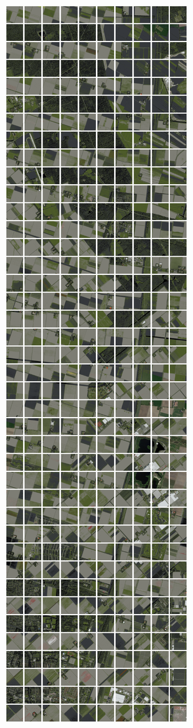 <html>
<div>
<img src="https://github.com/HakkaTjakka/NL_TILE_MAP/blob/main/18/633/-1059/r.6330.-10590.png" height="44" width="44">
<img src="https://github.com/HakkaTjakka/NL_TILE_MAP/blob/main/18/633/-1059/r.6331.-10590.png" height="44" width="44">
<img src="https://github.com/HakkaTjakka/NL_TILE_MAP/blob/main/18/633/-1059/r.6332.-10590.png" height="44" width="44">
<img src="https://github.com/HakkaTjakka/NL_TILE_MAP/blob/main/18/633/-1059/r.6333.-10590.png" height="44" width="44">
<img src="https://github.com/HakkaTjakka/NL_TILE_MAP/blob/main/18/633/-1059/r.6334.-10590.png" height="44" width="44">
<img src="https://github.com/HakkaTjakka/NL_TILE_MAP/blob/main/18/633/-1059/r.6335.-10590.png" height="44" width="44">
<img src="https://github.com/HakkaTjakka/NL_TILE_MAP/blob/main/18/633/-1059/r.6336.-10590.png" height="44" width="44">
<img src="https://github.com/HakkaTjakka/NL_TILE_MAP/blob/main/18/633/-1059/r.6337.-10590.png" height="44" width="44">
<img src="https://github.com/HakkaTjakka/NL_TILE_MAP/blob/main/18/633/-1059/r.6338.-10590.png" height="44" width="44">
<img src="https://github.com/HakkaTjakka/NL_TILE_MAP/blob/main/18/633/-1059/r.6339.-10590.png" height="44" width="44">
<img src="https://github.com/HakkaTjakka/NL_TILE_MAP/blob/main/18/634/-1059/r.6340.-10590.png" height="44" width="44">
<img src="https://github.com/HakkaTjakka/NL_TILE_MAP/blob/main/18/634/-1059/r.6341.-10590.png" height="44" width="44">
<img src="https://github.com/HakkaTjakka/NL_TILE_MAP/blob/main/18/634/-1059/r.6342.-10590.png" height="44" width="44">
<img src="https://github.com/HakkaTjakka/NL_TILE_MAP/blob/main/18/634/-1059/r.6343.-10590.png" height="44" width="44">
<img src="https://github.com/HakkaTjakka/NL_TILE_MAP/blob/main/18/634/-1059/r.6344.-10590.png" height="44" width="44">
<img src="https://github.com/HakkaTjakka/NL_TILE_MAP/blob/main/18/634/-1059/r.6345.-10590.png" height="44" width="44">
<img src="https://github.com/HakkaTjakka/NL_TILE_MAP/blob/main/18/634/-1059/r.6346.-10590.png" height="44" width="44">
<img src="https://github.com/HakkaTjakka/NL_TILE_MAP/blob/main/18/634/-1059/r.6347.-10590.png" height="44" width="44">
<img src="https://github.com/HakkaTjakka/NL_TILE_MAP/blob/main/18/634/-1059/r.6348.-10590.png" height="44" width="44">
<img src="https://github.com/HakkaTjakka/NL_TILE_MAP/blob/main/18/634/-1059/r.6349.-10590.png" height="44" width="44">
<br>
<img src="https://github.com/HakkaTjakka/NL_TILE_MAP/blob/main/18/633/-1059/r.6330.-10589.png" height="44" width="44">
<img src="https://github.com/HakkaTjakka/NL_TILE_MAP/blob/main/18/633/-1059/r.6331.-10589.png" height="44" width="44">
<img src="https://github.com/HakkaTjakka/NL_TILE_MAP/blob/main/18/633/-1059/r.6332.-10589.png" height="44" width="44">
<img src="https://github.com/HakkaTjakka/NL_TILE_MAP/blob/main/18/633/-1059/r.6333.-10589.png" height="44" width="44">
<img src="https://github.com/HakkaTjakka/NL_TILE_MAP/blob/main/18/633/-1059/r.6334.-10589.png" height="44" width="44">
<img src="https://github.com/HakkaTjakka/NL_TILE_MAP/blob/main/18/633/-1059/r.6335.-10589.png" height="44" width="44">
<img src="https://github.com/HakkaTjakka/NL_TILE_MAP/blob/main/18/633/-1059/r.6336.-10589.png" height="44" width="44">
<img src="https://github.com/HakkaTjakka/NL_TILE_MAP/blob/main/18/633/-1059/r.6337.-10589.png" height="44" width="44">
<img src="https://github.com/HakkaTjakka/NL_TILE_MAP/blob/main/18/633/-1059/r.6338.-10589.png" height="44" width="44">
<img src="https://github.com/HakkaTjakka/NL_TILE_MAP/blob/main/18/633/-1059/r.6339.-10589.png" height="44" width="44">
<img src="https://github.com/HakkaTjakka/NL_TILE_MAP/blob/main/18/634/-1059/r.6340.-10589.png" height="44" width="44">
<img src="https://github.com/HakkaTjakka/NL_TILE_MAP/blob/main/18/634/-1059/r.6341.-10589.png" height="44" width="44">
<img src="https://github.com/HakkaTjakka/NL_TILE_MAP/blob/main/18/634/-1059/r.6342.-10589.png" height="44" width="44">
<img src="https://github.com/HakkaTjakka/NL_TILE_MAP/blob/main/18/634/-1059/r.6343.-10589.png" height="44" width="44">
<img src="https://github.com/HakkaTjakka/NL_TILE_MAP/blob/main/18/634/-1059/r.6344.-10589.png" height="44" width="44">
<img src="https://github.com/HakkaTjakka/NL_TILE_MAP/blob/main/18/634/-1059/r.6345.-10589.png" height="44" width="44">
<img src="https://github.com/HakkaTjakka/NL_TILE_MAP/blob/main/18/634/-1059/r.6346.-10589.png" height="44" width="44">
<img src="https://github.com/HakkaTjakka/NL_TILE_MAP/blob/main/18/634/-1059/r.6347.-10589.png" height="44" width="44">
<img src="https://github.com/HakkaTjakka/NL_TILE_MAP/blob/main/18/634/-1059/r.6348.-10589.png" height="44" width="44">
<img src="https://github.com/HakkaTjakka/NL_TILE_MAP/blob/main/18/634/-1059/r.6349.-10589.png" height="44" width="44">
<br>
<img src="https://github.com/HakkaTjakka/NL_TILE_MAP/blob/main/18/633/-1059/r.6330.-10588.png" height="44" width="44">
<img src="https://github.com/HakkaTjakka/NL_TILE_MAP/blob/main/18/633/-1059/r.6331.-10588.png" height="44" width="44">
<img src="https://github.com/HakkaTjakka/NL_TILE_MAP/blob/main/18/633/-1059/r.6332.-10588.png" height="44" width="44">
<img src="https://github.com/HakkaTjakka/NL_TILE_MAP/blob/main/18/633/-1059/r.6333.-10588.png" height="44" width="44">
<img src="https://github.com/HakkaTjakka/NL_TILE_MAP/blob/main/18/633/-1059/r.6334.-10588.png" height="44" width="44">
<img src="https://github.com/HakkaTjakka/NL_TILE_MAP/blob/main/18/633/-1059/r.6335.-10588.png" height="44" width="44">
<img src="https://github.com/HakkaTjakka/NL_TILE_MAP/blob/main/18/633/-1059/r.6336.-10588.png" height="44" width="44">
<img src="https://github.com/HakkaTjakka/NL_TILE_MAP/blob/main/18/633/-1059/r.6337.-10588.png" height="44" width="44">
<img src="https://github.com/HakkaTjakka/NL_TILE_MAP/blob/main/18/633/-1059/r.6338.-10588.png" height="44" width="44">
<img src="https://github.com/HakkaTjakka/NL_TILE_MAP/blob/main/18/633/-1059/r.6339.-10588.png" height="44" width="44">
<img src="https://github.com/HakkaTjakka/NL_TILE_MAP/blob/main/18/634/-1059/r.6340.-10588.png" height="44" width="44">
<img src="https://github.com/HakkaTjakka/NL_TILE_MAP/blob/main/18/634/-1059/r.6341.-10588.png" height="44" width="44">
<img src="https://github.com/HakkaTjakka/NL_TILE_MAP/blob/main/18/634/-1059/r.6342.-10588.png" height="44" width="44">
<img src="https://github.com/HakkaTjakka/NL_TILE_MAP/blob/main/18/634/-1059/r.6343.-10588.png" height="44" width="44">
<img src="https://github.com/HakkaTjakka/NL_TILE_MAP/blob/main/18/634/-1059/r.6344.-10588.png" height="44" width="44">
<img src="https://github.com/HakkaTjakka/NL_TILE_MAP/blob/main/18/634/-1059/r.6345.-10588.png" height="44" width="44">
<img src="https://github.com/HakkaTjakka/NL_TILE_MAP/blob/main/18/634/-1059/r.6346.-10588.png" height="44" width="44">
<img src="https://github.com/HakkaTjakka/NL_TILE_MAP/blob/main/18/634/-1059/r.6347.-10588.png" height="44" width="44">
<img src="https://github.com/HakkaTjakka/NL_TILE_MAP/blob/main/18/634/-1059/r.6348.-10588.png" height="44" width="44">
<img src="https://github.com/HakkaTjakka/NL_TILE_MAP/blob/main/18/634/-1059/r.6349.-10588.png" height="44" width="44">
<br>
<img src="https://github.com/HakkaTjakka/NL_TILE_MAP/blob/main/18/633/-1059/r.6330.-10587.png" height="44" width="44">
<img src="https://github.com/HakkaTjakka/NL_TILE_MAP/blob/main/18/633/-1059/r.6331.-10587.png" height="44" width="44">
<img src="https://github.com/HakkaTjakka/NL_TILE_MAP/blob/main/18/633/-1059/r.6332.-10587.png" height="44" width="44">
<img src="https://github.com/HakkaTjakka/NL_TILE_MAP/blob/main/18/633/-1059/r.6333.-10587.png" height="44" width="44">
<img src="https://github.com/HakkaTjakka/NL_TILE_MAP/blob/main/18/633/-1059/r.6334.-10587.png" height="44" width="44">
<img src="https://github.com/HakkaTjakka/NL_TILE_MAP/blob/main/18/633/-1059/r.6335.-10587.png" height="44" width="44">
<img src="https://github.com/HakkaTjakka/NL_TILE_MAP/blob/main/18/633/-1059/r.6336.-10587.png" height="44" width="44">
<img src="https://github.com/HakkaTjakka/NL_TILE_MAP/blob/main/18/633/-1059/r.6337.-10587.png" height="44" width="44">
<img src="https://github.com/HakkaTjakka/NL_TILE_MAP/blob/main/18/633/-1059/r.6338.-10587.png" height="44" width="44">
<img src="https://github.com/HakkaTjakka/NL_TILE_MAP/blob/main/18/633/-1059/r.6339.-10587.png" height="44" width="44">
<img src="https://github.com/HakkaTjakka/NL_TILE_MAP/blob/main/18/634/-1059/r.6340.-10587.png" height="44" width="44">
<img src="https://github.com/HakkaTjakka/NL_TILE_MAP/blob/main/18/634/-1059/r.6341.-10587.png" height="44" width="44">
<img src="https://github.com/HakkaTjakka/NL_TILE_MAP/blob/main/18/634/-1059/r.6342.-10587.png" height="44" width="44">
<img src="https://github.com/HakkaTjakka/NL_TILE_MAP/blob/main/18/634/-1059/r.6343.-10587.png" height="44" width="44">
<img src="https://github.com/HakkaTjakka/NL_TILE_MAP/blob/main/18/634/-1059/r.6344.-10587.png" height="44" width="44">
<img src="https://github.com/HakkaTjakka/NL_TILE_MAP/blob/main/18/634/-1059/r.6345.-10587.png" height="44" width="44">
<img src="https://github.com/HakkaTjakka/NL_TILE_MAP/blob/main/18/634/-1059/r.6346.-10587.png" height="44" width="44">
<img src="https://github.com/HakkaTjakka/NL_TILE_MAP/blob/main/18/634/-1059/r.6347.-10587.png" height="44" width="44">
<img src="https://github.com/HakkaTjakka/NL_TILE_MAP/blob/main/18/634/-1059/r.6348.-10587.png" height="44" width="44">
<img src="https://github.com/HakkaTjakka/NL_TILE_MAP/blob/main/18/634/-1059/r.6349.-10587.png" height="44" width="44">
<br>
<img src="https://github.com/HakkaTjakka/NL_TILE_MAP/blob/main/18/633/-1059/r.6330.-10586.png" height="44" width="44">
<img src="https://github.com/HakkaTjakka/NL_TILE_MAP/blob/main/18/633/-1059/r.6331.-10586.png" height="44" width="44">
<img src="https://github.com/HakkaTjakka/NL_TILE_MAP/blob/main/18/633/-1059/r.6332.-10586.png" height="44" width="44">
<img src="https://github.com/HakkaTjakka/NL_TILE_MAP/blob/main/18/633/-1059/r.6333.-10586.png" height="44" width="44">
<img src="https://github.com/HakkaTjakka/NL_TILE_MAP/blob/main/18/633/-1059/r.6334.-10586.png" height="44" width="44">
<img src="https://github.com/HakkaTjakka/NL_TILE_MAP/blob/main/18/633/-1059/r.6335.-10586.png" height="44" width="44">
<img src="https://github.com/HakkaTjakka/NL_TILE_MAP/blob/main/18/633/-1059/r.6336.-10586.png" height="44" width="44">
<img src="https://github.com/HakkaTjakka/NL_TILE_MAP/blob/main/18/633/-1059/r.6337.-10586.png" height="44" width="44">
<img src="https://github.com/HakkaTjakka/NL_TILE_MAP/blob/main/18/633/-1059/r.6338.-10586.png" height="44" width="44">
<img src="https://github.com/HakkaTjakka/NL_TILE_MAP/blob/main/18/633/-1059/r.6339.-10586.png" height="44" width="44">
<img src="https://github.com/HakkaTjakka/NL_TILE_MAP/blob/main/18/634/-1059/r.6340.-10586.png" height="44" width="44">
<img src="https://github.com/HakkaTjakka/NL_TILE_MAP/blob/main/18/634/-1059/r.6341.-10586.png" height="44" width="44">
<img src="https://github.com/HakkaTjakka/NL_TILE_MAP/blob/main/18/634/-1059/r.6342.-10586.png" height="44" width="44">
<img src="https://github.com/HakkaTjakka/NL_TILE_MAP/blob/main/18/634/-1059/r.6343.-10586.png" height="44" width="44">
<img src="https://github.com/HakkaTjakka/NL_TILE_MAP/blob/main/18/634/-1059/r.6344.-10586.png" height="44" width="44">
<img src="https://github.com/HakkaTjakka/NL_TILE_MAP/blob/main/18/634/-1059/r.6345.-10586.png" height="44" width="44">
<img src="https://github.com/HakkaTjakka/NL_TILE_MAP/blob/main/18/634/-1059/r.6346.-10586.png" height="44" width="44">
<img src="https://github.com/HakkaTjakka/NL_TILE_MAP/blob/main/18/634/-1059/r.6347.-10586.png" height="44" width="44">
<img src="https://github.com/HakkaTjakka/NL_TILE_MAP/blob/main/18/634/-1059/r.6348.-10586.png" height="44" width="44">
<img src="https://github.com/HakkaTjakka/NL_TILE_MAP/blob/main/18/634/-1059/r.6349.-10586.png" height="44" width="44">
<br>
<img src="https://github.com/HakkaTjakka/NL_TILE_MAP/blob/main/18/633/-1059/r.6330.-10585.png" height="44" width="44">
<img src="https://github.com/HakkaTjakka/NL_TILE_MAP/blob/main/18/633/-1059/r.6331.-10585.png" height="44" width="44">
<img src="https://github.com/HakkaTjakka/NL_TILE_MAP/blob/main/18/633/-1059/r.6332.-10585.png" height="44" width="44">
<img src="https://github.com/HakkaTjakka/NL_TILE_MAP/blob/main/18/633/-1059/r.6333.-10585.png" height="44" width="44">
<img src="https://github.com/HakkaTjakka/NL_TILE_MAP/blob/main/18/633/-1059/r.6334.-10585.png" height="44" width="44">
<img src="https://github.com/HakkaTjakka/NL_TILE_MAP/blob/main/18/633/-1059/r.6335.-10585.png" height="44" width="44">
<img src="https://github.com/HakkaTjakka/NL_TILE_MAP/blob/main/18/633/-1059/r.6336.-10585.png" height="44" width="44">
<img src="https://github.com/HakkaTjakka/NL_TILE_MAP/blob/main/18/633/-1059/r.6337.-10585.png" height="44" width="44">
<img src="https://github.com/HakkaTjakka/NL_TILE_MAP/blob/main/18/633/-1059/r.6338.-10585.png" height="44" width="44">
<img src="https://github.com/HakkaTjakka/NL_TILE_MAP/blob/main/18/633/-1059/r.6339.-10585.png" height="44" width="44">
<img src="https://github.com/HakkaTjakka/NL_TILE_MAP/blob/main/18/634/-1059/r.6340.-10585.png" height="44" width="44">
<img src="https://github.com/HakkaTjakka/NL_TILE_MAP/blob/main/18/634/-1059/r.6341.-10585.png" height="44" width="44">
<img src="https://github.com/HakkaTjakka/NL_TILE_MAP/blob/main/18/634/-1059/r.6342.-10585.png" height="44" width="44">
<img src="https://github.com/HakkaTjakka/NL_TILE_MAP/blob/main/18/634/-1059/r.6343.-10585.png" height="44" width="44">
<img src="https://github.com/HakkaTjakka/NL_TILE_MAP/blob/main/18/634/-1059/r.6344.-10585.png" height="44" width="44">
<img src="https://github.com/HakkaTjakka/NL_TILE_MAP/blob/main/18/634/-1059/r.6345.-10585.png" height="44" width="44">
<img src="https://github.com/HakkaTjakka/NL_TILE_MAP/blob/main/18/634/-1059/r.6346.-10585.png" height="44" width="44">
<img src="https://github.com/HakkaTjakka/NL_TILE_MAP/blob/main/18/634/-1059/r.6347.-10585.png" height="44" width="44">
<img src="https://github.com/HakkaTjakka/NL_TILE_MAP/blob/main/18/634/-1059/r.6348.-10585.png" height="44" width="44">
<img src="https://github.com/HakkaTjakka/NL_TILE_MAP/blob/main/18/634/-1059/r.6349.-10585.png" height="44" width="44">
<br>
<img src="https://github.com/HakkaTjakka/NL_TILE_MAP/blob/main/18/633/-1059/r.6330.-10584.png" height="44" width="44">
<img src="https://github.com/HakkaTjakka/NL_TILE_MAP/blob/main/18/633/-1059/r.6331.-10584.png" height="44" width="44">
<img src="https://github.com/HakkaTjakka/NL_TILE_MAP/blob/main/18/633/-1059/r.6332.-10584.png" height="44" width="44">
<img src="https://github.com/HakkaTjakka/NL_TILE_MAP/blob/main/18/633/-1059/r.6333.-10584.png" height="44" width="44">
<img src="https://github.com/HakkaTjakka/NL_TILE_MAP/blob/main/18/633/-1059/r.6334.-10584.png" height="44" width="44">
<img src="https://github.com/HakkaTjakka/NL_TILE_MAP/blob/main/18/633/-1059/r.6335.-10584.png" height="44" width="44">
<img src="https://github.com/HakkaTjakka/NL_TILE_MAP/blob/main/18/633/-1059/r.6336.-10584.png" height="44" width="44">
<img src="https://github.com/HakkaTjakka/NL_TILE_MAP/blob/main/18/633/-1059/r.6337.-10584.png" height="44" width="44">
<img src="https://github.com/HakkaTjakka/NL_TILE_MAP/blob/main/18/633/-1059/r.6338.-10584.png" height="44" width="44">
<img src="https://github.com/HakkaTjakka/NL_TILE_MAP/blob/main/18/633/-1059/r.6339.-10584.png" height="44" width="44">
<img src="https://github.com/HakkaTjakka/NL_TILE_MAP/blob/main/18/634/-1059/r.6340.-10584.png" height="44" width="44">
<img src="https://github.com/HakkaTjakka/NL_TILE_MAP/blob/main/18/634/-1059/r.6341.-10584.png" height="44" width="44">
<img src="https://github.com/HakkaTjakka/NL_TILE_MAP/blob/main/18/634/-1059/r.6342.-10584.png" height="44" width="44">
<img src="https://github.com/HakkaTjakka/NL_TILE_MAP/blob/main/18/634/-1059/r.6343.-10584.png" height="44" width="44">
<img src="https://github.com/HakkaTjakka/NL_TILE_MAP/blob/main/18/634/-1059/r.6344.-10584.png" height="44" width="44">
<img src="https://github.com/HakkaTjakka/NL_TILE_MAP/blob/main/18/634/-1059/r.6345.-10584.png" height="44" width="44">
<img src="https://github.com/HakkaTjakka/NL_TILE_MAP/blob/main/18/634/-1059/r.6346.-10584.png" height="44" width="44">
<img src="https://github.com/HakkaTjakka/NL_TILE_MAP/blob/main/18/634/-1059/r.6347.-10584.png" height="44" width="44">
<img src="https://github.com/HakkaTjakka/NL_TILE_MAP/blob/main/18/634/-1059/r.6348.-10584.png" height="44" width="44">
<img src="https://github.com/HakkaTjakka/NL_TILE_MAP/blob/main/18/634/-1059/r.6349.-10584.png" height="44" width="44">
<br>
<img src="https://github.com/HakkaTjakka/NL_TILE_MAP/blob/main/18/633/-1059/r.6330.-10583.png" height="44" width="44">
<img src="https://github.com/HakkaTjakka/NL_TILE_MAP/blob/main/18/633/-1059/r.6331.-10583.png" height="44" width="44">
<img src="https://github.com/HakkaTjakka/NL_TILE_MAP/blob/main/18/633/-1059/r.6332.-10583.png" height="44" width="44">
<img src="https://github.com/HakkaTjakka/NL_TILE_MAP/blob/main/18/633/-1059/r.6333.-10583.png" height="44" width="44">
<img src="https://github.com/HakkaTjakka/NL_TILE_MAP/blob/main/18/633/-1059/r.6334.-10583.png" height="44" width="44">
<img src="https://github.com/HakkaTjakka/NL_TILE_MAP/blob/main/18/633/-1059/r.6335.-10583.png" height="44" width="44">
<img src="https://github.com/HakkaTjakka/NL_TILE_MAP/blob/main/18/633/-1059/r.6336.-10583.png" height="44" width="44">
<img src="https://github.com/HakkaTjakka/NL_TILE_MAP/blob/main/18/633/-1059/r.6337.-10583.png" height="44" width="44">
<img src="https://github.com/HakkaTjakka/NL_TILE_MAP/blob/main/18/633/-1059/r.6338.-10583.png" height="44" width="44">
<img src="https://github.com/HakkaTjakka/NL_TILE_MAP/blob/main/18/633/-1059/r.6339.-10583.png" height="44" width="44">
<img src="https://github.com/HakkaTjakka/NL_TILE_MAP/blob/main/18/634/-1059/r.6340.-10583.png" height="44" width="44">
<img src="https://github.com/HakkaTjakka/NL_TILE_MAP/blob/main/18/634/-1059/r.6341.-10583.png" height="44" width="44">
<img src="https://github.com/HakkaTjakka/NL_TILE_MAP/blob/main/18/634/-1059/r.6342.-10583.png" height="44" width="44">
<img src="https://github.com/HakkaTjakka/NL_TILE_MAP/blob/main/18/634/-1059/r.6343.-10583.png" height="44" width="44">
<img src="https://github.com/HakkaTjakka/NL_TILE_MAP/blob/main/18/634/-1059/r.6344.-10583.png" height="44" width="44">
<img src="https://github.com/HakkaTjakka/NL_TILE_MAP/blob/main/18/634/-1059/r.6345.-10583.png" height="44" width="44">
<img src="https://github.com/HakkaTjakka/NL_TILE_MAP/blob/main/18/634/-1059/r.6346.-10583.png" height="44" width="44">
<img src="https://github.com/HakkaTjakka/NL_TILE_MAP/blob/main/18/634/-1059/r.6347.-10583.png" height="44" width="44">
<img src="https://github.com/HakkaTjakka/NL_TILE_MAP/blob/main/18/634/-1059/r.6348.-10583.png" height="44" width="44">
<img src="https://github.com/HakkaTjakka/NL_TILE_MAP/blob/main/18/634/-1059/r.6349.-10583.png" height="44" width="44">
<br>
<img src="https://github.com/HakkaTjakka/NL_TILE_MAP/blob/main/18/633/-1059/r.6330.-10582.png" height="44" width="44">
<img src="https://github.com/HakkaTjakka/NL_TILE_MAP/blob/main/18/633/-1059/r.6331.-10582.png" height="44" width="44">
<img src="https://github.com/HakkaTjakka/NL_TILE_MAP/blob/main/18/633/-1059/r.6332.-10582.png" height="44" width="44">
<img src="https://github.com/HakkaTjakka/NL_TILE_MAP/blob/main/18/633/-1059/r.6333.-10582.png" height="44" width="44">
<img src="https://github.com/HakkaTjakka/NL_TILE_MAP/blob/main/18/633/-1059/r.6334.-10582.png" height="44" width="44">
<img src="https://github.com/HakkaTjakka/NL_TILE_MAP/blob/main/18/633/-1059/r.6335.-10582.png" height="44" width="44">
<img src="https://github.com/HakkaTjakka/NL_TILE_MAP/blob/main/18/633/-1059/r.6336.-10582.png" height="44" width="44">
<img src="https://github.com/HakkaTjakka/NL_TILE_MAP/blob/main/18/633/-1059/r.6337.-10582.png" height="44" width="44">
<img src="https://github.com/HakkaTjakka/NL_TILE_MAP/blob/main/18/633/-1059/r.6338.-10582.png" height="44" width="44">
<img src="https://github.com/HakkaTjakka/NL_TILE_MAP/blob/main/18/633/-1059/r.6339.-10582.png" height="44" width="44">
<img src="https://github.com/HakkaTjakka/NL_TILE_MAP/blob/main/18/634/-1059/r.6340.-10582.png" height="44" width="44">
<img src="https://github.com/HakkaTjakka/NL_TILE_MAP/blob/main/18/634/-1059/r.6341.-10582.png" height="44" width="44">
<img src="https://github.com/HakkaTjakka/NL_TILE_MAP/blob/main/18/634/-1059/r.6342.-10582.png" height="44" width="44">
<img src="https://github.com/HakkaTjakka/NL_TILE_MAP/blob/main/18/634/-1059/r.6343.-10582.png" height="44" width="44">
<img src="https://github.com/HakkaTjakka/NL_TILE_MAP/blob/main/18/634/-1059/r.6344.-10582.png" height="44" width="44">
<img src="https://github.com/HakkaTjakka/NL_TILE_MAP/blob/main/18/634/-1059/r.6345.-10582.png" height="44" width="44">
<img src="https://github.com/HakkaTjakka/NL_TILE_MAP/blob/main/18/634/-1059/r.6346.-10582.png" height="44" width="44">
<img src="https://github.com/HakkaTjakka/NL_TILE_MAP/blob/main/18/634/-1059/r.6347.-10582.png" height="44" width="44">
<img src="https://github.com/HakkaTjakka/NL_TILE_MAP/blob/main/18/634/-1059/r.6348.-10582.png" height="44" width="44">
<img src="https://github.com/HakkaTjakka/NL_TILE_MAP/blob/main/18/634/-1059/r.6349.-10582.png" height="44" width="44">
<br>
<img src="https://github.com/HakkaTjakka/NL_TILE_MAP/blob/main/18/633/-1059/r.6330.-10581.png" height="44" width="44">
<img src="https://github.com/HakkaTjakka/NL_TILE_MAP/blob/main/18/633/-1059/r.6331.-10581.png" height="44" width="44">
<img src="https://github.com/HakkaTjakka/NL_TILE_MAP/blob/main/18/633/-1059/r.6332.-10581.png" height="44" width="44">
<img src="https://github.com/HakkaTjakka/NL_TILE_MAP/blob/main/18/633/-1059/r.6333.-10581.png" height="44" width="44">
<img src="https://github.com/HakkaTjakka/NL_TILE_MAP/blob/main/18/633/-1059/r.6334.-10581.png" height="44" width="44">
<img src="https://github.com/HakkaTjakka/NL_TILE_MAP/blob/main/18/633/-1059/r.6335.-10581.png" height="44" width="44">
<img src="https://github.com/HakkaTjakka/NL_TILE_MAP/blob/main/18/633/-1059/r.6336.-10581.png" height="44" width="44">
<img src="https://github.com/HakkaTjakka/NL_TILE_MAP/blob/main/18/633/-1059/r.6337.-10581.png" height="44" width="44">
<img src="https://github.com/HakkaTjakka/NL_TILE_MAP/blob/main/18/633/-1059/r.6338.-10581.png" height="44" width="44">
<img src="https://github.com/HakkaTjakka/NL_TILE_MAP/blob/main/18/633/-1059/r.6339.-10581.png" height="44" width="44">
<img src="https://github.com/HakkaTjakka/NL_TILE_MAP/blob/main/18/634/-1059/r.6340.-10581.png" height="44" width="44">
<img src="https://github.com/HakkaTjakka/NL_TILE_MAP/blob/main/18/634/-1059/r.6341.-10581.png" height="44" width="44">
<img src="https://github.com/HakkaTjakka/NL_TILE_MAP/blob/main/18/634/-1059/r.6342.-10581.png" height="44" width="44">
<img src="https://github.com/HakkaTjakka/NL_TILE_MAP/blob/main/18/634/-1059/r.6343.-10581.png" height="44" width="44">
<img src="https://github.com/HakkaTjakka/NL_TILE_MAP/blob/main/18/634/-1059/r.6344.-10581.png" height="44" width="44">
<img src="https://github.com/HakkaTjakka/NL_TILE_MAP/blob/main/18/634/-1059/r.6345.-10581.png" height="44" width="44">
<img src="https://github.com/HakkaTjakka/NL_TILE_MAP/blob/main/18/634/-1059/r.6346.-10581.png" height="44" width="44">
<img src="https://github.com/HakkaTjakka/NL_TILE_MAP/blob/main/18/634/-1059/r.6347.-10581.png" height="44" width="44">
<img src="https://github.com/HakkaTjakka/NL_TILE_MAP/blob/main/18/634/-1059/r.6348.-10581.png" height="44" width="44">
<img src="https://github.com/HakkaTjakka/NL_TILE_MAP/blob/main/18/634/-1059/r.6349.-10581.png" height="44" width="44">
<br>
<img src="https://github.com/HakkaTjakka/NL_TILE_MAP/blob/main/18/633/-1058/r.6330.-10580.png" height="44" width="44">
<img src="https://github.com/HakkaTjakka/NL_TILE_MAP/blob/main/18/633/-1058/r.6331.-10580.png" height="44" width="44">
<img src="https://github.com/HakkaTjakka/NL_TILE_MAP/blob/main/18/633/-1058/r.6332.-10580.png" height="44" width="44">
<img src="https://github.com/HakkaTjakka/NL_TILE_MAP/blob/main/18/633/-1058/r.6333.-10580.png" height="44" width="44">
<img src="https://github.com/HakkaTjakka/NL_TILE_MAP/blob/main/18/633/-1058/r.6334.-10580.png" height="44" width="44">
<img src="https://github.com/HakkaTjakka/NL_TILE_MAP/blob/main/18/633/-1058/r.6335.-10580.png" height="44" width="44">
<img src="https://github.com/HakkaTjakka/NL_TILE_MAP/blob/main/18/633/-1058/r.6336.-10580.png" height="44" width="44">
<img src="https://github.com/HakkaTjakka/NL_TILE_MAP/blob/main/18/633/-1058/r.6337.-10580.png" height="44" width="44">
<img src="https://github.com/HakkaTjakka/NL_TILE_MAP/blob/main/18/633/-1058/r.6338.-10580.png" height="44" width="44">
<img src="https://github.com/HakkaTjakka/NL_TILE_MAP/blob/main/18/633/-1058/r.6339.-10580.png" height="44" width="44">
<img src="https://github.com/HakkaTjakka/NL_TILE_MAP/blob/main/18/634/-1058/r.6340.-10580.png" height="44" width="44">
<img src="https://github.com/HakkaTjakka/NL_TILE_MAP/blob/main/18/634/-1058/r.6341.-10580.png" height="44" width="44">
<img src="https://github.com/HakkaTjakka/NL_TILE_MAP/blob/main/18/634/-1058/r.6342.-10580.png" height="44" width="44">
<img src="https://github.com/HakkaTjakka/NL_TILE_MAP/blob/main/18/634/-1058/r.6343.-10580.png" height="44" width="44">
<img src="https://github.com/HakkaTjakka/NL_TILE_MAP/blob/main/18/634/-1058/r.6344.-10580.png" height="44" width="44">
<img src="https://github.com/HakkaTjakka/NL_TILE_MAP/blob/main/18/634/-1058/r.6345.-10580.png" height="44" width="44">
<img src="https://github.com/HakkaTjakka/NL_TILE_MAP/blob/main/18/634/-1058/r.6346.-10580.png" height="44" width="44">
<img src="https://github.com/HakkaTjakka/NL_TILE_MAP/blob/main/18/634/-1058/r.6347.-10580.png" height="44" width="44">
<img src="https://github.com/HakkaTjakka/NL_TILE_MAP/blob/main/18/634/-1058/r.6348.-10580.png" height="44" width="44">
<img src="https://github.com/HakkaTjakka/NL_TILE_MAP/blob/main/18/634/-1058/r.6349.-10580.png" height="44" width="44">
<br>
<img src="https://github.com/HakkaTjakka/NL_TILE_MAP/blob/main/18/633/-1058/r.6330.-10579.png" height="44" width="44">
<img src="https://github.com/HakkaTjakka/NL_TILE_MAP/blob/main/18/633/-1058/r.6331.-10579.png" height="44" width="44">
<img src="https://github.com/HakkaTjakka/NL_TILE_MAP/blob/main/18/633/-1058/r.6332.-10579.png" height="44" width="44">
<img src="https://github.com/HakkaTjakka/NL_TILE_MAP/blob/main/18/633/-1058/r.6333.-10579.png" height="44" width="44">
<img src="https://github.com/HakkaTjakka/NL_TILE_MAP/blob/main/18/633/-1058/r.6334.-10579.png" height="44" width="44">
<img src="https://github.com/HakkaTjakka/NL_TILE_MAP/blob/main/18/633/-1058/r.6335.-10579.png" height="44" width="44">
<img src="https://github.com/HakkaTjakka/NL_TILE_MAP/blob/main/18/633/-1058/r.6336.-10579.png" height="44" width="44">
<img src="https://github.com/HakkaTjakka/NL_TILE_MAP/blob/main/18/633/-1058/r.6337.-10579.png" height="44" width="44">
<img src="https://github.com/HakkaTjakka/NL_TILE_MAP/blob/main/18/633/-1058/r.6338.-10579.png" height="44" width="44">
<img src="https://github.com/HakkaTjakka/NL_TILE_MAP/blob/main/18/633/-1058/r.6339.-10579.png" height="44" width="44">
<img src="https://github.com/HakkaTjakka/NL_TILE_MAP/blob/main/18/634/-1058/r.6340.-10579.png" height="44" width="44">
<img src="https://github.com/HakkaTjakka/NL_TILE_MAP/blob/main/18/634/-1058/r.6341.-10579.png" height="44" width="44">
<img src="https://github.com/HakkaTjakka/NL_TILE_MAP/blob/main/18/634/-1058/r.6342.-10579.png" height="44" width="44">
<img src="https://github.com/HakkaTjakka/NL_TILE_MAP/blob/main/18/634/-1058/r.6343.-10579.png" height="44" width="44">
<img src="https://github.com/HakkaTjakka/NL_TILE_MAP/blob/main/18/634/-1058/r.6344.-10579.png" height="44" width="44">
<img src="https://github.com/HakkaTjakka/NL_TILE_MAP/blob/main/18/634/-1058/r.6345.-10579.png" height="44" width="44">
<img src="https://github.com/HakkaTjakka/NL_TILE_MAP/blob/main/18/634/-1058/r.6346.-10579.png" height="44" width="44">
<img src="https://github.com/HakkaTjakka/NL_TILE_MAP/blob/main/18/634/-1058/r.6347.-10579.png" height="44" width="44">
<img src="https://github.com/HakkaTjakka/NL_TILE_MAP/blob/main/18/634/-1058/r.6348.-10579.png" height="44" width="44">
<img src="https://github.com/HakkaTjakka/NL_TILE_MAP/blob/main/18/634/-1058/r.6349.-10579.png" height="44" width="44">
<br>
<img src="https://github.com/HakkaTjakka/NL_TILE_MAP/blob/main/18/633/-1058/r.6330.-10578.png" height="44" width="44">
<img src="https://github.com/HakkaTjakka/NL_TILE_MAP/blob/main/18/633/-1058/r.6331.-10578.png" height="44" width="44">
<img src="https://github.com/HakkaTjakka/NL_TILE_MAP/blob/main/18/633/-1058/r.6332.-10578.png" height="44" width="44">
<img src="https://github.com/HakkaTjakka/NL_TILE_MAP/blob/main/18/633/-1058/r.6333.-10578.png" height="44" width="44">
<img src="https://github.com/HakkaTjakka/NL_TILE_MAP/blob/main/18/633/-1058/r.6334.-10578.png" height="44" width="44">
<img src="https://github.com/HakkaTjakka/NL_TILE_MAP/blob/main/18/633/-1058/r.6335.-10578.png" height="44" width="44">
<img src="https://github.com/HakkaTjakka/NL_TILE_MAP/blob/main/18/633/-1058/r.6336.-10578.png" height="44" width="44">
<img src="https://github.com/HakkaTjakka/NL_TILE_MAP/blob/main/18/633/-1058/r.6337.-10578.png" height="44" width="44">
<img src="https://github.com/HakkaTjakka/NL_TILE_MAP/blob/main/18/633/-1058/r.6338.-10578.png" height="44" width="44">
<img src="https://github.com/HakkaTjakka/NL_TILE_MAP/blob/main/18/633/-1058/r.6339.-10578.png" height="44" width="44">
<img src="https://github.com/HakkaTjakka/NL_TILE_MAP/blob/main/18/634/-1058/r.6340.-10578.png" height="44" width="44">
<img src="https://github.com/HakkaTjakka/NL_TILE_MAP/blob/main/18/634/-1058/r.6341.-10578.png" height="44" width="44">
<img src="https://github.com/HakkaTjakka/NL_TILE_MAP/blob/main/18/634/-1058/r.6342.-10578.png" height="44" width="44">
<img src="https://github.com/HakkaTjakka/NL_TILE_MAP/blob/main/18/634/-1058/r.6343.-10578.png" height="44" width="44">
<img src="https://github.com/HakkaTjakka/NL_TILE_MAP/blob/main/18/634/-1058/r.6344.-10578.png" height="44" width="44">
<img src="https://github.com/HakkaTjakka/NL_TILE_MAP/blob/main/18/634/-1058/r.6345.-10578.png" height="44" width="44">
<img src="https://github.com/HakkaTjakka/NL_TILE_MAP/blob/main/18/634/-1058/r.6346.-10578.png" height="44" width="44">
<img src="https://github.com/HakkaTjakka/NL_TILE_MAP/blob/main/18/634/-1058/r.6347.-10578.png" height="44" width="44">
<img src="https://github.com/HakkaTjakka/NL_TILE_MAP/blob/main/18/634/-1058/r.6348.-10578.png" height="44" width="44">
<img src="https://github.com/HakkaTjakka/NL_TILE_MAP/blob/main/18/634/-1058/r.6349.-10578.png" height="44" width="44">
<br>
<img src="https://github.com/HakkaTjakka/NL_TILE_MAP/blob/main/18/633/-1058/r.6330.-10577.png" height="44" width="44">
<img src="https://github.com/HakkaTjakka/NL_TILE_MAP/blob/main/18/633/-1058/r.6331.-10577.png" height="44" width="44">
<img src="https://github.com/HakkaTjakka/NL_TILE_MAP/blob/main/18/633/-1058/r.6332.-10577.png" height="44" width="44">
<img src="https://github.com/HakkaTjakka/NL_TILE_MAP/blob/main/18/633/-1058/r.6333.-10577.png" height="44" width="44">
<img src="https://github.com/HakkaTjakka/NL_TILE_MAP/blob/main/18/633/-1058/r.6334.-10577.png" height="44" width="44">
<img src="https://github.com/HakkaTjakka/NL_TILE_MAP/blob/main/18/633/-1058/r.6335.-10577.png" height="44" width="44">
<img src="https://github.com/HakkaTjakka/NL_TILE_MAP/blob/main/18/633/-1058/r.6336.-10577.png" height="44" width="44">
<img src="https://github.com/HakkaTjakka/NL_TILE_MAP/blob/main/18/633/-1058/r.6337.-10577.png" height="44" width="44">
<img src="https://github.com/HakkaTjakka/NL_TILE_MAP/blob/main/18/633/-1058/r.6338.-10577.png" height="44" width="44">
<img src="https://github.com/HakkaTjakka/NL_TILE_MAP/blob/main/18/633/-1058/r.6339.-10577.png" height="44" width="44">
<img src="https://github.com/HakkaTjakka/NL_TILE_MAP/blob/main/18/634/-1058/r.6340.-10577.png" height="44" width="44">
<img src="https://github.com/HakkaTjakka/NL_TILE_MAP/blob/main/18/634/-1058/r.6341.-10577.png" height="44" width="44">
<img src="https://github.com/HakkaTjakka/NL_TILE_MAP/blob/main/18/634/-1058/r.6342.-10577.png" height="44" width="44">
<img src="https://github.com/HakkaTjakka/NL_TILE_MAP/blob/main/18/634/-1058/r.6343.-10577.png" height="44" width="44">
<img src="https://github.com/HakkaTjakka/NL_TILE_MAP/blob/main/18/634/-1058/r.6344.-10577.png" height="44" width="44">
<img src="https://github.com/HakkaTjakka/NL_TILE_MAP/blob/main/18/634/-1058/r.6345.-10577.png" height="44" width="44">
<img src="https://github.com/HakkaTjakka/NL_TILE_MAP/blob/main/18/634/-1058/r.6346.-10577.png" height="44" width="44">
<img src="https://github.com/HakkaTjakka/NL_TILE_MAP/blob/main/18/634/-1058/r.6347.-10577.png" height="44" width="44">
<img src="https://github.com/HakkaTjakka/NL_TILE_MAP/blob/main/18/634/-1058/r.6348.-10577.png" height="44" width="44">
<img src="https://github.com/HakkaTjakka/NL_TILE_MAP/blob/main/18/634/-1058/r.6349.-10577.png" height="44" width="44">
<br>
<img src="https://github.com/HakkaTjakka/NL_TILE_MAP/blob/main/18/633/-1058/r.6330.-10576.png" height="44" width="44">
<img src="https://github.com/HakkaTjakka/NL_TILE_MAP/blob/main/18/633/-1058/r.6331.-10576.png" height="44" width="44">
<img src="https://github.com/HakkaTjakka/NL_TILE_MAP/blob/main/18/633/-1058/r.6332.-10576.png" height="44" width="44">
<img src="https://github.com/HakkaTjakka/NL_TILE_MAP/blob/main/18/633/-1058/r.6333.-10576.png" height="44" width="44">
<img src="https://github.com/HakkaTjakka/NL_TILE_MAP/blob/main/18/633/-1058/r.6334.-10576.png" height="44" width="44">
<img src="https://github.com/HakkaTjakka/NL_TILE_MAP/blob/main/18/633/-1058/r.6335.-10576.png" height="44" width="44">
<img src="https://github.com/HakkaTjakka/NL_TILE_MAP/blob/main/18/633/-1058/r.6336.-10576.png" height="44" width="44">
<img src="https://github.com/HakkaTjakka/NL_TILE_MAP/blob/main/18/633/-1058/r.6337.-10576.png" height="44" width="44">
<img src="https://github.com/HakkaTjakka/NL_TILE_MAP/blob/main/18/633/-1058/r.6338.-10576.png" height="44" width="44">
<img src="https://github.com/HakkaTjakka/NL_TILE_MAP/blob/main/18/633/-1058/r.6339.-10576.png" height="44" width="44">
<img src="https://github.com/HakkaTjakka/NL_TILE_MAP/blob/main/18/634/-1058/r.6340.-10576.png" height="44" width="44">
<img src="https://github.com/HakkaTjakka/NL_TILE_MAP/blob/main/18/634/-1058/r.6341.-10576.png" height="44" width="44">
<img src="https://github.com/HakkaTjakka/NL_TILE_MAP/blob/main/18/634/-1058/r.6342.-10576.png" height="44" width="44">
<img src="https://github.com/HakkaTjakka/NL_TILE_MAP/blob/main/18/634/-1058/r.6343.-10576.png" height="44" width="44">
<img src="https://github.com/HakkaTjakka/NL_TILE_MAP/blob/main/18/634/-1058/r.6344.-10576.png" height="44" width="44">
<img src="https://github.com/HakkaTjakka/NL_TILE_MAP/blob/main/18/634/-1058/r.6345.-10576.png" height="44" width="44">
<img src="https://github.com/HakkaTjakka/NL_TILE_MAP/blob/main/18/634/-1058/r.6346.-10576.png" height="44" width="44">
<img src="https://github.com/HakkaTjakka/NL_TILE_MAP/blob/main/18/634/-1058/r.6347.-10576.png" height="44" width="44">
<img src="https://github.com/HakkaTjakka/NL_TILE_MAP/blob/main/18/634/-1058/r.6348.-10576.png" height="44" width="44">
<img src="https://github.com/HakkaTjakka/NL_TILE_MAP/blob/main/18/634/-1058/r.6349.-10576.png" height="44" width="44">
<br>
<img src="https://github.com/HakkaTjakka/NL_TILE_MAP/blob/main/18/633/-1058/r.6330.-10575.png" height="44" width="44">
<img src="https://github.com/HakkaTjakka/NL_TILE_MAP/blob/main/18/633/-1058/r.6331.-10575.png" height="44" width="44">
<img src="https://github.com/HakkaTjakka/NL_TILE_MAP/blob/main/18/633/-1058/r.6332.-10575.png" height="44" width="44">
<img src="https://github.com/HakkaTjakka/NL_TILE_MAP/blob/main/18/633/-1058/r.6333.-10575.png" height="44" width="44">
<img src="https://github.com/HakkaTjakka/NL_TILE_MAP/blob/main/18/633/-1058/r.6334.-10575.png" height="44" width="44">
<img src="https://github.com/HakkaTjakka/NL_TILE_MAP/blob/main/18/633/-1058/r.6335.-10575.png" height="44" width="44">
<img src="https://github.com/HakkaTjakka/NL_TILE_MAP/blob/main/18/633/-1058/r.6336.-10575.png" height="44" width="44">
<img src="https://github.com/HakkaTjakka/NL_TILE_MAP/blob/main/18/633/-1058/r.6337.-10575.png" height="44" width="44">
<img src="https://github.com/HakkaTjakka/NL_TILE_MAP/blob/main/18/633/-1058/r.6338.-10575.png" height="44" width="44">
<img src="https://github.com/HakkaTjakka/NL_TILE_MAP/blob/main/18/633/-1058/r.6339.-10575.png" height="44" width="44">
<img src="https://github.com/HakkaTjakka/NL_TILE_MAP/blob/main/18/634/-1058/r.6340.-10575.png" height="44" width="44">
<img src="https://github.com/HakkaTjakka/NL_TILE_MAP/blob/main/18/634/-1058/r.6341.-10575.png" height="44" width="44">
<img src="https://github.com/HakkaTjakka/NL_TILE_MAP/blob/main/18/634/-1058/r.6342.-10575.png" height="44" width="44">
<img src="https://github.com/HakkaTjakka/NL_TILE_MAP/blob/main/18/634/-1058/r.6343.-10575.png" height="44" width="44">
<img src="https://github.com/HakkaTjakka/NL_TILE_MAP/blob/main/18/634/-1058/r.6344.-10575.png" height="44" width="44">
<img src="https://github.com/HakkaTjakka/NL_TILE_MAP/blob/main/18/634/-1058/r.6345.-10575.png" height="44" width="44">
<img src="https://github.com/HakkaTjakka/NL_TILE_MAP/blob/main/18/634/-1058/r.6346.-10575.png" height="44" width="44">
<img src="https://github.com/HakkaTjakka/NL_TILE_MAP/blob/main/18/634/-1058/r.6347.-10575.png" height="44" width="44">
<img src="https://github.com/HakkaTjakka/NL_TILE_MAP/blob/main/18/634/-1058/r.6348.-10575.png" height="44" width="44">
<img src="https://github.com/HakkaTjakka/NL_TILE_MAP/blob/main/18/634/-1058/r.6349.-10575.png" height="44" width="44">
<br>
<img src="https://github.com/HakkaTjakka/NL_TILE_MAP/blob/main/18/633/-1058/r.6330.-10574.png" height="44" width="44">
<img src="https://github.com/HakkaTjakka/NL_TILE_MAP/blob/main/18/633/-1058/r.6331.-10574.png" height="44" width="44">
<img src="https://github.com/HakkaTjakka/NL_TILE_MAP/blob/main/18/633/-1058/r.6332.-10574.png" height="44" width="44">
<img src="https://github.com/HakkaTjakka/NL_TILE_MAP/blob/main/18/633/-1058/r.6333.-10574.png" height="44" width="44">
<img src="https://github.com/HakkaTjakka/NL_TILE_MAP/blob/main/18/633/-1058/r.6334.-10574.png" height="44" width="44">
<img src="https://github.com/HakkaTjakka/NL_TILE_MAP/blob/main/18/633/-1058/r.6335.-10574.png" height="44" width="44">
<img src="https://github.com/HakkaTjakka/NL_TILE_MAP/blob/main/18/633/-1058/r.6336.-10574.png" height="44" width="44">
<img src="https://github.com/HakkaTjakka/NL_TILE_MAP/blob/main/18/633/-1058/r.6337.-10574.png" height="44" width="44">
<img src="https://github.com/HakkaTjakka/NL_TILE_MAP/blob/main/18/633/-1058/r.6338.-10574.png" height="44" width="44">
<img src="https://github.com/HakkaTjakka/NL_TILE_MAP/blob/main/18/633/-1058/r.6339.-10574.png" height="44" width="44">
<img src="https://github.com/HakkaTjakka/NL_TILE_MAP/blob/main/18/634/-1058/r.6340.-10574.png" height="44" width="44">
<img src="https://github.com/HakkaTjakka/NL_TILE_MAP/blob/main/18/634/-1058/r.6341.-10574.png" height="44" width="44">
<img src="https://github.com/HakkaTjakka/NL_TILE_MAP/blob/main/18/634/-1058/r.6342.-10574.png" height="44" width="44">
<img src="https://github.com/HakkaTjakka/NL_TILE_MAP/blob/main/18/634/-1058/r.6343.-10574.png" height="44" width="44">
<img src="https://github.com/HakkaTjakka/NL_TILE_MAP/blob/main/18/634/-1058/r.6344.-10574.png" height="44" width="44">
<img src="https://github.com/HakkaTjakka/NL_TILE_MAP/blob/main/18/634/-1058/r.6345.-10574.png" height="44" width="44">
<img src="https://github.com/HakkaTjakka/NL_TILE_MAP/blob/main/18/634/-1058/r.6346.-10574.png" height="44" width="44">
<img src="https://github.com/HakkaTjakka/NL_TILE_MAP/blob/main/18/634/-1058/r.6347.-10574.png" height="44" width="44">
<img src="https://github.com/HakkaTjakka/NL_TILE_MAP/blob/main/18/634/-1058/r.6348.-10574.png" height="44" width="44">
<img src="https://github.com/HakkaTjakka/NL_TILE_MAP/blob/main/18/634/-1058/r.6349.-10574.png" height="44" width="44">
<br>
<img src="https://github.com/HakkaTjakka/NL_TILE_MAP/blob/main/18/633/-1058/r.6330.-10573.png" height="44" width="44">
<img src="https://github.com/HakkaTjakka/NL_TILE_MAP/blob/main/18/633/-1058/r.6331.-10573.png" height="44" width="44">
<img src="https://github.com/HakkaTjakka/NL_TILE_MAP/blob/main/18/633/-1058/r.6332.-10573.png" height="44" width="44">
<img src="https://github.com/HakkaTjakka/NL_TILE_MAP/blob/main/18/633/-1058/r.6333.-10573.png" height="44" width="44">
<img src="https://github.com/HakkaTjakka/NL_TILE_MAP/blob/main/18/633/-1058/r.6334.-10573.png" height="44" width="44">
<img src="https://github.com/HakkaTjakka/NL_TILE_MAP/blob/main/18/633/-1058/r.6335.-10573.png" height="44" width="44">
<img src="https://github.com/HakkaTjakka/NL_TILE_MAP/blob/main/18/633/-1058/r.6336.-10573.png" height="44" width="44">
<img src="https://github.com/HakkaTjakka/NL_TILE_MAP/blob/main/18/633/-1058/r.6337.-10573.png" height="44" width="44">
<img src="https://github.com/HakkaTjakka/NL_TILE_MAP/blob/main/18/633/-1058/r.6338.-10573.png" height="44" width="44">
<img src="https://github.com/HakkaTjakka/NL_TILE_MAP/blob/main/18/633/-1058/r.6339.-10573.png" height="44" width="44">
<img src="https://github.com/HakkaTjakka/NL_TILE_MAP/blob/main/18/634/-1058/r.6340.-10573.png" height="44" width="44">
<img src="https://github.com/HakkaTjakka/NL_TILE_MAP/blob/main/18/634/-1058/r.6341.-10573.png" height="44" width="44">
<img src="https://github.com/HakkaTjakka/NL_TILE_MAP/blob/main/18/634/-1058/r.6342.-10573.png" height="44" width="44">
<img src="https://github.com/HakkaTjakka/NL_TILE_MAP/blob/main/18/634/-1058/r.6343.-10573.png" height="44" width="44">
<img src="https://github.com/HakkaTjakka/NL_TILE_MAP/blob/main/18/634/-1058/r.6344.-10573.png" height="44" width="44">
<img src="https://github.com/HakkaTjakka/NL_TILE_MAP/blob/main/18/634/-1058/r.6345.-10573.png" height="44" width="44">
<img src="https://github.com/HakkaTjakka/NL_TILE_MAP/blob/main/18/634/-1058/r.6346.-10573.png" height="44" width="44">
<img src="https://github.com/HakkaTjakka/NL_TILE_MAP/blob/main/18/634/-1058/r.6347.-10573.png" height="44" width="44">
<img src="https://github.com/HakkaTjakka/NL_TILE_MAP/blob/main/18/634/-1058/r.6348.-10573.png" height="44" width="44">
<img src="https://github.com/HakkaTjakka/NL_TILE_MAP/blob/main/18/634/-1058/r.6349.-10573.png" height="44" width="44">
<br>
<img src="https://github.com/HakkaTjakka/NL_TILE_MAP/blob/main/18/633/-1058/r.6330.-10572.png" height="44" width="44">
<img src="https://github.com/HakkaTjakka/NL_TILE_MAP/blob/main/18/633/-1058/r.6331.-10572.png" height="44" width="44">
<img src="https://github.com/HakkaTjakka/NL_TILE_MAP/blob/main/18/633/-1058/r.6332.-10572.png" height="44" width="44">
<img src="https://github.com/HakkaTjakka/NL_TILE_MAP/blob/main/18/633/-1058/r.6333.-10572.png" height="44" width="44">
<img src="https://github.com/HakkaTjakka/NL_TILE_MAP/blob/main/18/633/-1058/r.6334.-10572.png" height="44" width="44">
<img src="https://github.com/HakkaTjakka/NL_TILE_MAP/blob/main/18/633/-1058/r.6335.-10572.png" height="44" width="44">
<img src="https://github.com/HakkaTjakka/NL_TILE_MAP/blob/main/18/633/-1058/r.6336.-10572.png" height="44" width="44">
<img src="https://github.com/HakkaTjakka/NL_TILE_MAP/blob/main/18/633/-1058/r.6337.-10572.png" height="44" width="44">
<img src="https://github.com/HakkaTjakka/NL_TILE_MAP/blob/main/18/633/-1058/r.6338.-10572.png" height="44" width="44">
<img src="https://github.com/HakkaTjakka/NL_TILE_MAP/blob/main/18/633/-1058/r.6339.-10572.png" height="44" width="44">
<img src="https://github.com/HakkaTjakka/NL_TILE_MAP/blob/main/18/634/-1058/r.6340.-10572.png" height="44" width="44">
<img src="https://github.com/HakkaTjakka/NL_TILE_MAP/blob/main/18/634/-1058/r.6341.-10572.png" height="44" width="44">
<img src="https://github.com/HakkaTjakka/NL_TILE_MAP/blob/main/18/634/-1058/r.6342.-10572.png" height="44" width="44">
<img src="https://github.com/HakkaTjakka/NL_TILE_MAP/blob/main/18/634/-1058/r.6343.-10572.png" height="44" width="44">
<img src="https://github.com/HakkaTjakka/NL_TILE_MAP/blob/main/18/634/-1058/r.6344.-10572.png" height="44" width="44">
<img src="https://github.com/HakkaTjakka/NL_TILE_MAP/blob/main/18/634/-1058/r.6345.-10572.png" height="44" width="44">
<img src="https://github.com/HakkaTjakka/NL_TILE_MAP/blob/main/18/634/-1058/r.6346.-10572.png" height="44" width="44">
<img src="https://github.com/HakkaTjakka/NL_TILE_MAP/blob/main/18/634/-1058/r.6347.-10572.png" height="44" width="44">
<img src="https://github.com/HakkaTjakka/NL_TILE_MAP/blob/main/18/634/-1058/r.6348.-10572.png" height="44" width="44">
<img src="https://github.com/HakkaTjakka/NL_TILE_MAP/blob/main/18/634/-1058/r.6349.-10572.png" height="44" width="44">
<br>
<img src="https://github.com/HakkaTjakka/NL_TILE_MAP/blob/main/18/633/-1058/r.6330.-10571.png" height="44" width="44">
<img src="https://github.com/HakkaTjakka/NL_TILE_MAP/blob/main/18/633/-1058/r.6331.-10571.png" height="44" width="44">
<img src="https://github.com/HakkaTjakka/NL_TILE_MAP/blob/main/18/633/-1058/r.6332.-10571.png" height="44" width="44">
<img src="https://github.com/HakkaTjakka/NL_TILE_MAP/blob/main/18/633/-1058/r.6333.-10571.png" height="44" width="44">
<img src="https://github.com/HakkaTjakka/NL_TILE_MAP/blob/main/18/633/-1058/r.6334.-10571.png" height="44" width="44">
<img src="https://github.com/HakkaTjakka/NL_TILE_MAP/blob/main/18/633/-1058/r.6335.-10571.png" height="44" width="44">
<img src="https://github.com/HakkaTjakka/NL_TILE_MAP/blob/main/18/633/-1058/r.6336.-10571.png" height="44" width="44">
<img src="https://github.com/HakkaTjakka/NL_TILE_MAP/blob/main/18/633/-1058/r.6337.-10571.png" height="44" width="44">
<img src="https://github.com/HakkaTjakka/NL_TILE_MAP/blob/main/18/633/-1058/r.6338.-10571.png" height="44" width="44">
<img src="https://github.com/HakkaTjakka/NL_TILE_MAP/blob/main/18/633/-1058/r.6339.-10571.png" height="44" width="44">
<img src="https://github.com/HakkaTjakka/NL_TILE_MAP/blob/main/18/634/-1058/r.6340.-10571.png" height="44" width="44">
<img src="https://github.com/HakkaTjakka/NL_TILE_MAP/blob/main/18/634/-1058/r.6341.-10571.png" height="44" width="44">
<img src="https://github.com/HakkaTjakka/NL_TILE_MAP/blob/main/18/634/-1058/r.6342.-10571.png" height="44" width="44">
<img src="https://github.com/HakkaTjakka/NL_TILE_MAP/blob/main/18/634/-1058/r.6343.-10571.png" height="44" width="44">
<img src="https://github.com/HakkaTjakka/NL_TILE_MAP/blob/main/18/634/-1058/r.6344.-10571.png" height="44" width="44">
<img src="https://github.com/HakkaTjakka/NL_TILE_MAP/blob/main/18/634/-1058/r.6345.-10571.png" height="44" width="44">
<img src="https://github.com/HakkaTjakka/NL_TILE_MAP/blob/main/18/634/-1058/r.6346.-10571.png" height="44" width="44">
<img src="https://github.com/HakkaTjakka/NL_TILE_MAP/blob/main/18/634/-1058/r.6347.-10571.png" height="44" width="44">
<img src="https://github.com/HakkaTjakka/NL_TILE_MAP/blob/main/18/634/-1058/r.6348.-10571.png" height="44" width="44">
<img src="https://github.com/HakkaTjakka/NL_TILE_MAP/blob/main/18/634/-1058/r.6349.-10571.png" height="44" width="44">
<br>
</div>
</html>
